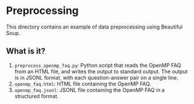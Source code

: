 # Preprocessing

This directory contains an example of data preprocessing using Beautiful Soup.


## What is it?

1. `preprocess_openmp_faq.py`: Python script that reads the OpenMP FAQ from an
   HTML file, and writes the output to standard output.  The output is in JSONL
   format, with each question-answer pair on a single line.
1. `openmp_faq.html`: HTML file containing the OpenMP FAQ.
1. `openmp_faq.jsonl`: JSONL file containing the OpenMP FAQ in a structured
   format.
